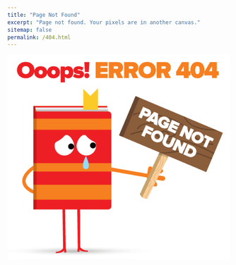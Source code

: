 ```yaml
---
title: "Page Not Found"
excerpt: "Page not found. Your pixels are in another canvas."
sitemap: false
permalink: /404.html
---
```


![404](../assets/images/404.png)

